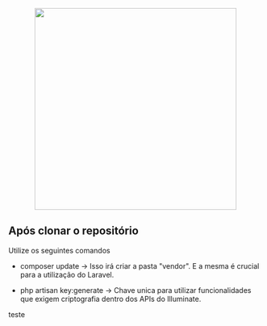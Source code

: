 <p align="center"><a href="https://laravel.com" target="_blank"><img src="https://raw.githubusercontent.com/laravel/art/master/logo-lockup/5%20SVG/2%20CMYK/1%20Full%20Color/laravel-logolockup-cmyk-red.svg" width="400"></a></p>

## Após clonar o repositório

Utilize os seguintes comandos

- composer update -> Isso irá criar a pasta "vendor". E a mesma é crucial para a utilização do Laravel.

- php artisan key:generate -> Chave unica para utilizar funcionalidades que exigem criptografia dentro dos APIs do Illuminate.

teste